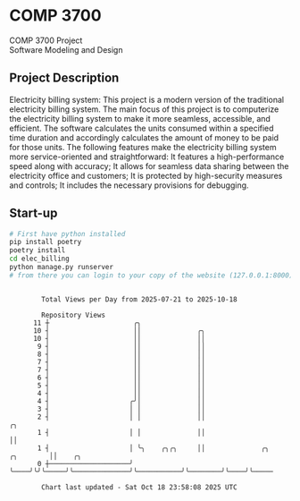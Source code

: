 # COMP 3700
COMP 3700 Project  
Software Modeling and Design
## Project Description
Electricity billing system: This project is a modern version of the traditional electricity billing system. The main focus of this project is to computerize the electricity billing system to make it more seamless, accessible, and efficient. The software calculates the units consumed within a specified time duration and accordingly calculates the amount of money to be paid for those units. The following features make the electricity billing system more service-oriented and straightforward: It features a high-performance speed along with accuracy; It allows for seamless data sharing between the electricity office and customers; It is protected by high-security measures and controls; It includes the necessary provisions for debugging.

## Start-up
```bash
# First have python installed
pip install poetry
poetry install
cd elec_billing
python manage.py runserver
# from there you can login to your copy of the website (127.0.0.1:8000), default creds are admin/admin
```

```

        Total Views per Day from 2025-07-21 to 2025-10-18

        Repository Views
      11 ┼                     ╭╮
      10 ┤                     ││              ╭╮
      10 ┤                     ││              ││
       9 ┤                     ││              ││
       8 ┤                     ││              ││
       7 ┤                     ││              ││
       7 ┤                     ││              ││
       6 ┤                     ││              ││
       5 ┤                     ││              ││
       4 ┤                     ││              ││
       4 ┤                    ╭╯│              ││
       3 ┤                    │ │              ││
       2 ┤                    │ │              ││                                     ╭╮
       1 ┤                    │ │              ││                                     ││
       1 ┤                    │ ╰╮    ╭╮╭╮     ││              ╭╮           ╭╮        ││    ╭╮
       0 ┼────────────────────╯  ╰────╯╰╯╰─────╯╰──────────────╯╰───────────╯╰────────╯╰────╯╰─────

        Chart last updated - Sat Oct 18 23:58:08 2025 UTC
        
```
